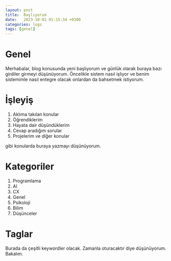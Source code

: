 ```yaml
---
layout: post
title:  Başlıyorum  
date:   2023-10-01 01:15:34 +0300
categories: logs
tags: [genel]
---
```


# Genel
Merhabalar, blog konusunda yeni başlıyorum ve günlük olarak buraya bazı girdiler girmeyi düşünüyorum. Öncelikle sistem nasıl işliyor ve benim sistemimle nasıl entegre olacak onlardan da bahsetmek istiyorum.
# İşleyiş
1. Aklıma takılan konular
2. Öğrendiklerim
3. Hayata dair düşündüklerim
4. Cevap aradığım sorular
5. Projelerim ve diğer konular

gibi konularda buraya yazmayı düşünüyorum.
# Kategoriler
1. Programlama
2. AI
3. CX
4. Genel
5. Psikoloji
6. Bilim
7. Düşünceler

# Taglar
Burada da çeşitli keywordler olacak. Zamanla oturacaktır diye düşünüyorum. Bakalım.